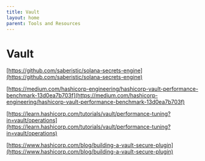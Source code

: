 ```yaml
---
title: Vault
layout: home
parent: Tools and Resources
---
```


# Vault

[https://github.com/saberistic/solana-secrets-engine](https://github.com/saberistic/solana-secrets-engine)

[https://medium.com/hashicorp-engineering/hashicorp-vault-performance-benchmark-13d0ea7b703f](https://medium.com/hashicorp-engineering/hashicorp-vault-performance-benchmark-13d0ea7b703f)

[https://learn.hashicorp.com/tutorials/vault/performance-tuning?in=vault/operations](https://learn.hashicorp.com/tutorials/vault/performance-tuning?in=vault/operations)

[https://www.hashicorp.com/blog/building-a-vault-secure-plugin](https://www.hashicorp.com/blog/building-a-vault-secure-plugin)